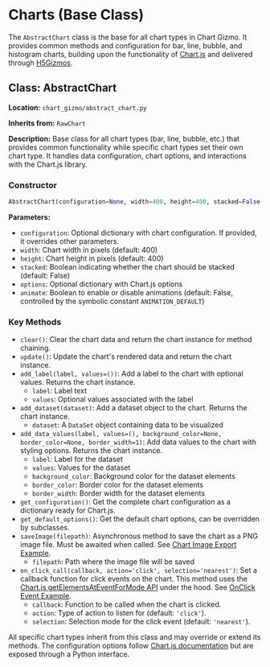 # Charts (Base Class)

The `AbstractChart` class is the base for all chart types in Chart Gizmo. It provides common methods and configuration for bar, line, bubble, and histogram charts, building upon the functionality of [Chart.js](https://www.chartjs.org/docs/latest/) and delivered through [H5Gizmos](https://github.com/AaronWatters/H5Gizmos).

## Class: AbstractChart

**Location:** `chart_gizmo/abstract_chart.py`

**Inherits from:** `RawChart`

**Description:**
Base class for all chart types (bar, line, bubble, etc.) that provides common functionality while specific chart types set their own chart type. It handles data configuration, chart options, and interactions with the Chart.js library.

### Constructor

```python
AbstractChart(configuration=None, width=400, height=400, stacked=False, options=None)
```

**Parameters:**

- `configuration`: Optional dictionary with chart configuration. If provided, it overrides other parameters.
- `width`: Chart width in pixels (default: 400)
- `height`: Chart height in pixels (default: 400)
- `stacked`: Boolean indicating whether the chart should be stacked (default: False)
- `options`: Optional dictionary with Chart.js options
- `animate`: Boolean to enable or disable animations (default: False, controlled by the symbolic constant `ANIMATION_DEFAULT`)

### Key Methods

- `clear()`: Clear the chart data and return the chart instance for method chaining.
- `update()`: Update the chart's rendered data and return the chart instance.
- `add_label(label, values=())`: Add a label to the chart with optional values. Returns the chart instance.
  - `label`: Label text
  - `values`: Optional values associated with the label
- `add_dataset(dataset)`: Add a dataset object to the chart. Returns the chart instance.
  - `dataset`: A `DataSet` object containing data to be visualized
- `add_data_values(label, values=(), background_color=None, border_color=None, border_width=1)`: Add data values to the chart with styling options. Returns the chart instance.
  - `label`: Label for the dataset
  - `values`: Values for the dataset
  - `background_color`: Background color for the dataset elements
  - `border_color`: Border color for the dataset elements
  - `border_width`: Border width for the dataset elements
- `get_configuration()`: Get the complete chart configuration as a dictionary ready for Chart.js.
- `get_default_options()`: Get the default chart options, can be overridden by subclasses.
- `saveImage(filepath)`: Asynchronous method to save the chart as a PNG image file. Must be awaited when called. See [Chart Image Export Example](../examples/#chart-image-export).
  - `filepath`: Path where the image file will be saved
- `on_click_call(callback, action='click', selection='nearest')`: Set a callback function for click events on the chart. This method uses the [Chart.js getElementsAtEventForMode API](https://www.chartjs.org/docs/latest/developers/api.html#getelementsateventformode-e-mode-options-usefinalposition) under the hood. See [OnClick Event Example](../examples/#onclick-event-example).
  - `callback`: Function to be called when the chart is clicked.
  - `action`: Type of action to listen for (default: `'click'`).
  - `selection`: Selection mode for the click event (default: `'nearest'`).

All specific chart types inherit from this class and may override or extend its methods. The configuration options follow [Chart.js documentation](https://www.chartjs.org/docs/latest/configuration/) but are exposed through a Python interface.
